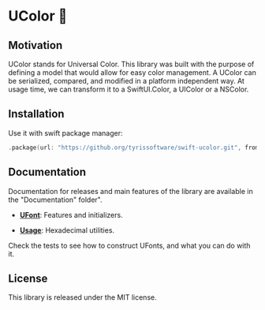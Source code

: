 # UColor 🍭

## Motivation

UColor stands for Universal Color. This library was built with the purpose of defining a model that would allow for easy 
color management. A UColor can be serialized, compared, and modified in a platform independent way. At usage time, we can transform it to a SwiftUI.Color, a UIColor or a NSColor. 

## Installation

Use it with swift package manager:

```swift
.package(url: "https://github.org/tyrissoftware/swift-ucolor.git", from: "0.1.3")
```

## Documentation

Documentation for releases and main features of the library are available in the
"Documentation" folder".

- [**UFont**](Documentation/UFont.md): Features and initializers.

- [**Usage**](Documentation/Hex.md): Hexadecimal utilities.

Check the tests to see how to construct UFonts, and what you can do with it.
## License

This library is released under the MIT license.
